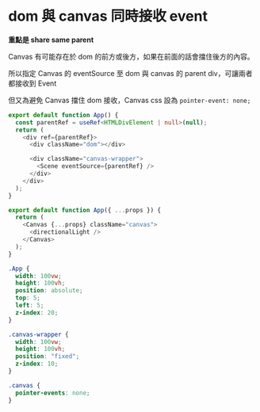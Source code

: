 # dom 與 canvas 同時接收 event

**重點是 share same parent**

Canvas 有可能存在於 dom 的前方或後方，如果在前面的話會擋住後方的內容。

所以指定 Canvas 的 eventSource 至 dom 與 canvas 的 parent div，可讓兩者都接收到 Event

但又為避免 Canvas 擋住 dom 接收，Canvas css 設為 `pointer-event: none;`

```typescript filename="App.tsx"
export default function App() {
  const parentRef = useRef<HTMLDivElement | null>(null);
  return (
    <div ref={parentRef}>
      <div className="dom"></div>

      <div className="canvas-wrapper">
        <Scene eventSource={parentRef} />
      </div>
    </div>
  );
}
```

```typescript filename="Scene.tsx"
export default function App({ ...props }) {
  return (
    <Canvas {...props} className="canvas">
      <directionalLight />
    </Canvas>
  );
}
```

```css filename="App.css
.App {
  width: 100vw;
  height: 100vh;
  position: absolute;
  top: 5;
  left: 5;
  z-index: 20;
}

.canvas-wrapper {
  width: 100vw;
  height: 100vh;
  position: "fixed";
  z-index: 10;
}

.canvas {
  pointer-events: none;
}
```
